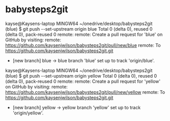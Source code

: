 # babysteps2git

kayse@Kaysens-laptop MINGW64 ~/onedrive/desktop/babysteps2git (blue)
$ git push --set-upstream origin blue
Total 0 (delta 0), reused 0 (delta 0), pack-reused 0
remote:
remote: Create a pull request for 'blue' on GitHub by visiting:
remote:      https://github.com/kaysenjwilson/babysteps2git/pull/new/blue
remote:
To https://github.com/kaysenjwilson/babysteps2git.git
 * [new branch]      blue -> blue
branch 'blue' set up to track 'origin/blue'.

kayse@Kaysens-laptop MINGW64 ~/onedrive/desktop/babysteps2git (blue)
$ git push --set-upstream origin yellow
Total 0 (delta 0), reused 0 (delta 0), pack-reused 0
remote:
remote: Create a pull request for 'yellow' on GitHub by visiting:
remote:      https://github.com/kaysenjwilson/babysteps2git/pull/new/yellow
remote:
To https://github.com/kaysenjwilson/babysteps2git.git
 * [new branch]      yellow -> yellow
branch 'yellow' set up to track 'origin/yellow'.
